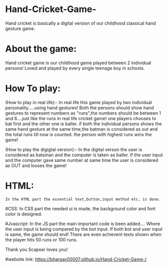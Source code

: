 # Hand-Cricket-Game-
Hand cricket is basically a digital version of our childhood classical hand gesture game.

# About the game:
Hand cricket game is our childhood game played between 2 individual persons!
Loved and played by every single teenage boy in schools.

# How To play:
(How to play in real iife):-
	In real life this game played by two individual personality.....using hand gestures!
 	Both the persons should show hand gestures to represent numbers as "runs",the numbers should be between 1 and 6....just like the runs in real life cricket game!
  	one players chooses to bat first and the other one is baller.
  	if both the individual persons shows the same hand gesture at the same time,the batman is considered as out and the total runs till now is counted.
   	the person with highest runs wins the game!
	
(How to play the digigtal version):-
	In the digital verson the user is considered as batsman and the computer is taken as baller.
 	If the user input and the computer gave same number at same time the user is considered as OUT and looses the game!

# HTML:
  	In the HTML part the essential text,button,input method etc, is done.

#CSS:
   	In CSS part the needed ui is made, the background color and font color is designed.

#Jvascript:
	In the JS part the main important code is been added....
 	Where the user input is being compared by the bot input.
  	If both bot and user input is same, the game should end!
   	There are even achievent texts shown when the player hits 50 runs or 100 runs.

 Thank you 
 Scapser loves you!

#website link:
https://bhargav00007.github.io/Hand-Cricket-Game-/
